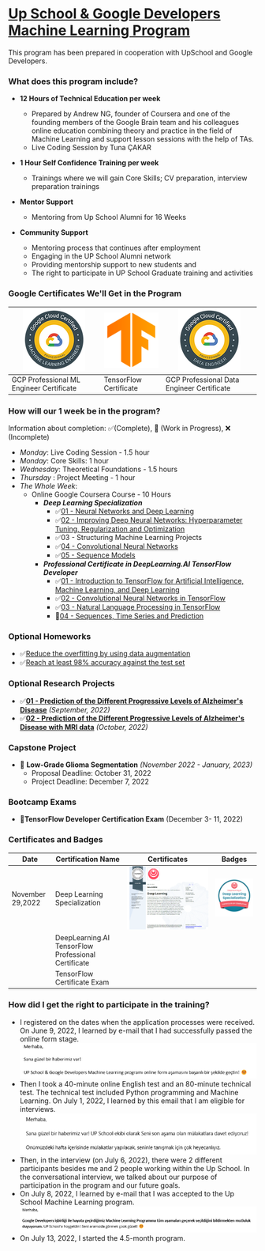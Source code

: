 # [Up School & Google Developers Machine Learning Program](https://www.upschool.io/google-ml-program%C4%B1)

This program has been prepared in cooperation with UpSchool and Google Developers.

### What does this program include?

- **12 Hours of Technical Education per week**
  - Prepared by Andrew NG, founder of Coursera and one of the founding members of the Google Brain team and his colleagues online education combining theory and practice in the field of Machine Learning and support lesson sessions with the help of TAs.
  - Live Coding Session by Tuna ÇAKAR

- **1 Hour Self Confidence Training per week**
  - Trainings where we will gain Core Skills; CV preparation, interview preparation trainings

- **Mentor Support**
  - Mentoring from Up School Alumni for 16 Weeks

- **Community Support**
  - Mentoring process that continues after employment
  - Engaging in the UP School Alumni network
  - Providing mentorship support to new students and
  - The right to participate in UP School Graduate training and activities
  
### Google Certificates We'll Get in the Program

| ![Google Cloud Certified - Data Engineer](Pictures/gcp_ml_engineer.png) | ![TensorFlow Certificate](Pictures/tf.png) | ![Google Cloud Certified Data Engineer](Pictures/gcp_data_engineer.png) |
|-------------------------------------------------------------------------|--------------------------------------------|-------------------------------------------------------------------------|
| GCP Professional ML Engineer Certificate                                | TensorFlow Certificate                     | GCP Professional Data Engineer Certificate                              |

### How will our 1 week be in the program?

Information about completion: ✅(Complete), 🚧 (Work in Progress), ❌ (Incomplete)

- _Monday_: Live Coding Session - 1.5 hour
- _Monday_: Core Skills: 1 hour
- _Wednesday_: Theoretical Foundations - 1.5 hours
- _Thursday_ : Project Meeting - 1 hour
- _The Whole Week_:
  - Online Google Coursera Course - 10 Hours
    - ***Deep Learning Specialization***
      - ✅[01 - Neural Networks and Deep Learning](https://github.com/edaaydinea/UpSchool-Google-Developers-Machine-Learning-Program/tree/main/Deep%20Learning%20Specialization/01%20-%20Neural%20Networks%20-%20Deep%20Learning)
      - ✅[02 - Improving Deep Neural Networks: Hyperparameter Tuning, Regularization and Optimization](https://github.com/edaaydinea/UpSchool-Google-Developers-Machine-Learning-Program/tree/main/Deep%20Learning%20Specialization/02%20-%20Improving%20Deep%20Neural%20Networks%20Hyperparameter%20Tuning%2C%20Regularization%20and%20Optimization)
      - ✅03 - Structuring Machine Learning Projects
      - ✅[04 - Convolutional Neural Networks](https://github.com/edaaydinea/UpSchool-Google-Developers-Machine-Learning-Program/blob/54ff6b96781bc6339df6e0d42e7a49bf27199cb2/Deep%20Learning%20Specialization/04%20-%20Convolutional%20Neural%20Networks)
      - ✅[05 - Sequence Models](https://github.com/edaaydinea/UpSchool-Google-Developers-Machine-Learning-Program/blob/a70d12ea1443d23cb327159bb81f73f97a4256eb/Deep%20Learning%20Specialization/05%20-%20Sequential%20Models)
    - ***Professional Certificate in DeepLearning.AI TensorFlow Developer***
      - ✅[01 - Introduction to TensorFlow for Artificial Intelligence, Machine Learning, and Deep Learning](https://github.com/edaaydinea/UpSchool-Google-Developers-Machine-Learning-Program/blob/d17b680840c89eddbbb86d84f068b081589f6610/TensorFlow%20Developer%20Professional%20Certificate/01%20-%20Introduction%20to%20TensorFlow%20for%20AI,%20ML%20and%20DL)
      - ✅[02 - Convolutional Neural Networks in TensorFlow](https://github.com/edaaydinea/UpSchool-Google-Developers-Machine-Learning-Program/blob/aa8174f3711d79b11615982e9b2d3dfd84722019/TensorFlow%20Developer%20Professional%20Certificate/02%20-%20CNN%20in%20TensorFlow)
      - ✅[03 - Natural Language Processing in TensorFlow](https://github.com/edaaydinea/UpSchool-Google-Developers-Machine-Learning-Program/blob/a70d12ea1443d23cb327159bb81f73f97a4256eb/TensorFlow%20Developer%20Professional%20Certificate/03%20-%20NLP%20in%20TensorFlow)
      - 🚧[04 - Sequences, Time Series and Prediction]()

### Optional Homeworks
- ✅[Reduce the overfitting by using data augmentation](https://github.com/edaaydinea/UpSchool-Google-Developers-Machine-Learning-Program/blob/59bf9b27512747ad647b7285d2ab7099efc56dfe/Homeworks/1_image_classification_part2.ipynb)
- ✅[Reach at least 98% accuracy against the test set](https://github.com/edaaydinea/UpSchool-Google-Developers-Machine-Learning-Program/blob/aa8174f3711d79b11615982e9b2d3dfd84722019/Homeworks/2_Multi_class_classification_with_MNIST.ipynb)

### Optional Research Projects
- ✅[**01 - Prediction of the Different Progressive Levels of Alzheimer's Disease**](https://github.com/edaaydinea/Prediction-of-the-Different-Progressive-Levels-of-Alzheimer-s-Disease) _(September, 2022)_
- ✅[**02 - Prediction of the Different Progressive Levels of Alzheimer's Disease with MRI data**](https://github.com/edaaydinea/Prediction-of-the-Different-Progressive-Levels-of-Alzheimer-s-Disease-with-MRI-data) _(October, 2022)_

### Capstone Project

- 🚧 **Low-Grade Glioma Segmentation** _(November 2022 - January, 2023)_
  - Proposal Deadline: October 31, 2022
  - Project Deadline: December 7, 2022
  
### Bootcamp Exams

- 🚧**TensorFlow Developer Certification Exam** (December 3- 11, 2022)

### Certificates and Badges
| Date             | Certification Name	                                 | Certificates	                                                                                                                                                                                    | Badges                                                                                                                                                      |
|------------------|-----------------------------------------------------|--------------------------------------------------------------------------------------------------------------------------------------------------------------------------------------------------|-------------------------------------------------------------------------------------------------------------------------------------------------------------|
| November 29,2022 | Deep Learning Specialization                        | ![](https://github.com/edaaydinea/UpSchool-Google-Developers-Machine-Learning-Program/blob/0ec40363df3166acbb96dff66c9083e5184788e5/Pictures/Deep%20Learning%20Specialization%20Certificate.png) | ![](https://github.com/edaaydinea/UpSchool-Google-Developers-Machine-Learning-Program/blob/0ec40363df3166acbb96dff66c9083e5184788e5/Pictures/DLS_Badge.png) |
|                  | DeepLearning.AI TensorFlow Professional Certificate |                                                                                                                                                                                                  |                                                                                                                                                             |
|                  | TensorFlow Certificate Exam                         |                                                                                                                                                                                                  |                                                                                                                                                             |

### How did I get the right to participate in the training?

- I registered on the dates when the application processes were received. On June 9, 2022, I learned by e-mail that I had successfully passed the online form stage.
 ![](Stage_Pictures/01_online_form_result.png)
- Then I took a 40-minute online English test and an 80-minute technical test. The technical test included Python programming and Machine Learning. On July 1, 2022, I learned by this email that I am eligible for interviews.
  ![](Stage_Pictures/02_technical_test_result.png)
- Then, in the interview (on July 6, 2022), there were 2 different participants besides me and 2 people working within the Up School. In the conversational interview, we talked about our purpose of participation in the program and our future goals.
- On July 8, 2022, I learned by e-mail that I was accepted to the Up School Machine Learning program.
  ![](Stage_Pictures/03_interview_result.png)
- On July 13, 2022, I started the 4.5-month program.
